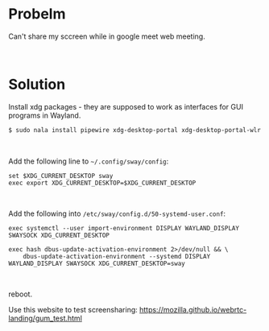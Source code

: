 # Probelm

Can't share my sccreen while in google meet web meeting.

<br>

# Solution

Install xdg packages - they are supposed to work as interfaces for GUI programs in Wayland.

```bash
$ sudo nala install pipewire xdg-desktop-portal xdg-desktop-portal-wlr
```

<br>

Add the following line to `~/.config/sway/config`:

```
set $XDG_CURRENT_DESKTOP sway
exec export XDG_CURRENT_DESKTOP=$XDG_CURRENT_DESKTOP
```

<br>

Add the following into `/etc/sway/config.d/50-systemd-user.conf`:

```
exec systemctl --user import-environment DISPLAY WAYLAND_DISPLAY SWAYSOCK XDG_CURRENT_DESKTOP

exec hash dbus-update-activation-environment 2>/dev/null && \
    dbus-update-activation-environment --systemd DISPLAY WAYLAND_DISPLAY SWAYSOCK XDG_CURRENT_DESKTOP=sway
```

<br>

reboot.

Use this website to test screensharing: https://mozilla.github.io/webrtc-landing/gum_test.html 
